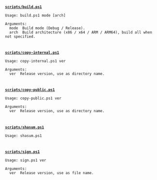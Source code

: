 [**`scripts/build.ps1`**](https://github.com/class-tools/Web-Class-Helper/blob/master/scripts/build.ps1)

```
Usage: build.ps1 mode [arch]

Arguments:
  mode  Build mode (Debug / Release).
  arch  Build architecture (x86 / x64 / ARM / ARM64), build all when not specified.
```

#

[**`scripts/copy-internal.ps1`**](https://github.com/class-tools/Web-Class-Helper/blob/master/scripts/copy-internal.ps1)

```
Usage: copy-internal.ps1 ver

Arguments:
  ver  Release version, use as directory name.
```

#

[**`scripts/copy-public.ps1`**](https://github.com/class-tools/Web-Class-Helper/blob/master/scripts/copy-public.ps1)

```
Usage: copy-public.ps1 ver

Arguments:
  ver  Release version, use as directory name.
```

#

[**`scripts/shasum.ps1`**](https://github.com/class-tools/Web-Class-Helper/blob/master/scripts/shasum.ps1)

```
Usage: shasum.ps1
```

#

[**`scripts/sign.ps1`**](https://github.com/class-tools/Web-Class-Helper/blob/master/scripts/sign.ps1)

```
Usage: sign.ps1 ver

Arguments:
  ver  Release version, use as file name.
```
